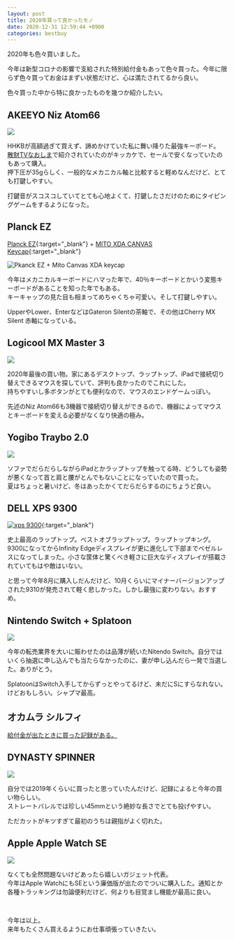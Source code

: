 ```yaml
---
layout: post
title: 2020年買って良かったモノ
date: 2020-12-31 12:59:44 +0900 
categories: bestbuy
---
```


2020年も色々買いました。

今年は新型コロナの影響で支給された特別給付金もあって色々買った。今年に限らず色々買ってお金はまずい状態だけど、心は満たされてるから良い。

色々買った中から特に良かったものを幾つか紹介したい。


## AKEEYO Niz Atom66

<a href="https://www.amazon.co.jp/AKEEYO-Wireless-Keyboard-%E6%97%A5%E6%9C%AC%E8%AA%9E%E3%83%9E%E3%83%8B%E3%83%A5%E3%82%A2%E3%83%AB-%E3%82%A2%E3%82%A4%E3%83%9C%E3%83%AA%E3%83%BC_66EC/dp/B07DXK9NP9/ref=as_li_ss_il?__mk_ja_JP=%E3%82%AB%E3%82%BF%E3%82%AB%E3%83%8A&dchild=1&keywords=niz+atom66&qid=1609390364&sr=8-1-spons&psc=1&spLa=ZW5jcnlwdGVkUXVhbGlmaWVyPUE0OVQ4RllBM0dWVlEmZW5jcnlwdGVkSWQ9QTA4MjQzMzZDR05PRFBDQjdSMjYmZW5jcnlwdGVkQWRJZD1BMjg3U0dWQzUzS0c2VyZ3aWRnZXROYW1lPXNwX2F0ZiZhY3Rpb249Y2xpY2tSZWRpcmVjdCZkb05vdExvZ0NsaWNrPXRydWU%3D&linkCode=li2&tag=ryo14a-22&linkId=5038841d1305566aed3b14e4329e3de0&language=ja_JP" target="_blank"><img border="0" src="//ws-fe.amazon-adsystem.com/widgets/q?_encoding=UTF8&ASIN=B07DXK9NP9&Format=_SL160_&ID=AsinImage&MarketPlace=JP&ServiceVersion=20070822&WS=1&tag=ryo14a-22&language=ja_JP" ></a><img src="https://ir-jp.amazon-adsystem.com/e/ir?t=ryo14a-22&language=ja_JP&l=li2&o=9&a=B07DXK9NP9" width="1" height="1" border="0" alt="" style="border:none !important; margin:0px !important;" />

HHKBが高額過ぎて買えず、諦めかけていた私に舞い降りた最強キーボード。  
[散財TVなおしま](https://www.youtube.com/channel/UCGGi7bW6Ikk_C4cxn3h16MQ/videos)で紹介されていたのがキッカケで、セールで安くなっていたのもあって購入。  
押下圧が35gらしく、一般的なメカニカル軸と比較すると軽めなんだけど、とても打鍵しやすい。

打鍵音がスコスコしていてとても心地よくて、打鍵したさだけのためにタイピングゲームをするようになった。

## Planck EZ

[Planck EZ](https://ergodox-ez.com/pages/planck){:target="_blank"} + [MITO XDA CANVAS Keycap](https://massdrop-s3.imgix.net/product-images/massdrop-x-mito-canvas-xda-custom-keycap-set/FP/B4up2Tb4Qnag2tkWgNmY_CB5A9231-copy.jpg?auto=format&fm=jpg&fit=fill&w=820&h=547&bg=f0f0f0&dpr=1&q=70){:target="_blank"}

![Pkanck EZ + Mito Canvas XDA keycap](https://i.gyazo.com/0709465c1c389a21b377bb38d8be3f53.jpg "Planck EZ + Mito Canvas XDA keycap")

今年はメカニカルキーボードにハマった年で、40％キーボードとかいう変態キーボードがあることを知った年でもある。  
キーキャップの見た目も相まってめちゃくちゃ可愛い。そして打鍵しやすい。

UpperやLower、EnterなどはGateron Silentの茶軸で、その他はCherry MX Silent 赤軸になっている。

## Logicool MX Master 3

<a href="https://www.amazon.co.jp/%E3%83%AD%E3%82%B8%E3%82%AF%E3%83%BC%E3%83%AB-%E3%83%AF%E3%82%A4%E3%83%A4%E3%83%AC%E3%82%B9%E3%83%9E%E3%82%A6%E3%82%B9-MX2200sGR-Bluetooth-%E9%AB%98%E9%80%9F%E3%82%B9%E3%82%AF%E3%83%AD%E3%83%BC%E3%83%AB%E3%83%9B%E3%82%A4%E3%83%BC%E3%83%AB/dp/B07XQ6XD8J/ref=as_li_ss_il?__mk_ja_JP=%E3%82%AB%E3%82%BF%E3%82%AB%E3%83%8A&dchild=1&keywords=mx+master+3&qid=1609390675&sr=8-1&linkCode=li2&tag=ryo14a-22&linkId=57d4f73f92509f2e1d91140cc1260f8d&language=ja_JP" target="_blank"><img border="0" src="//ws-fe.amazon-adsystem.com/widgets/q?_encoding=UTF8&ASIN=B07XQ6XD8J&Format=_SL160_&ID=AsinImage&MarketPlace=JP&ServiceVersion=20070822&WS=1&tag=ryo14a-22&language=ja_JP" ></a><img src="https://ir-jp.amazon-adsystem.com/e/ir?t=ryo14a-22&language=ja_JP&l=li2&o=9&a=B07XQ6XD8J" width="1" height="1" border="0" alt="" style="border:none !important; margin:0px !important;" />

2020年最後の買い物。家にあるデスクトップ、ラップトップ、iPadで接続切り替えできるマウスを探していて、評判も良かったのでこれにした。  
持ちやすいし多ボタンがとても便利なので、マウスのエンドゲームっぽい。

先述のNiz Atom66も3機器で接続切り替えができるので、機器によってマウスとキーボードを変える必要がなくなり快適の極み。

## Yogibo Traybo 2.0

<a href="https://www.amazon.co.jp/dp/B07LBRLKYL/ref=as_li_ss_il?_encoding=UTF8&psc=1&linkCode=li2&tag=ryo14a-22&linkId=61a480d991fa21c7b31fd5acfd73a067&language=ja_JP" target="_blank"><img border="0" src="//ws-fe.amazon-adsystem.com/widgets/q?_encoding=UTF8&ASIN=B07LBRLKYL&Format=_SL160_&ID=AsinImage&MarketPlace=JP&ServiceVersion=20070822&WS=1&tag=ryo14a-22&language=ja_JP" ></a><img src="https://ir-jp.amazon-adsystem.com/e/ir?t=ryo14a-22&language=ja_JP&l=li2&o=9&a=B07LBRLKYL" width="1" height="1" border="0" alt="" style="border:none !important; margin:0px !important;" />

ソファでだらだらしながらiPadとかラップトップを触ってる時、どうしても姿勢が悪くなって首と肩と腰がとんでもないことになっていたので買った。  
夏はちょっと暑いけど、冬はあったかくてだらだらするのにちょうど良い。

## DELL XPS 9300

[![xps 9300](https://i.dell.com/is/image/DellContent//content/dam/global-site-design/product_images/dell_client_products/notebooks/xps_notebooks/xps_13_9300/global_spi/ng/white/notebook-xps-13-9300-white-campaign-hero-504x350-ng.psd?fmt=jpg&wid=150&hei=150)](https://www.dell.com/ja-jp/shop/%E3%83%87%E3%83%AB%E3%81%AE%E3%83%8E%E3%83%BC%E3%83%88%E3%83%91%E3%82%BD%E3%82%B3%E3%83%B3/xps-13%E3%83%8E%E3%83%BC%E3%83%88%E3%83%91%E3%82%BD%E3%82%B3%E3%83%B3/spd/xps-13-9300-laptop){:target="_blank"}

史上最高のラップトップ。ベストオブラップトップ。ラップトップキング。  
9300になってからInfinity Edgeディスプレイが更に進化して下部までベゼルレスになってしまった。小さな筐体と驚くべき軽さに巨大なディスプレイが搭載されていてもはや敵はいない。

と思って今年8月に購入しだんだけど、10月くらいにマイナーバージョンアップされた9310が発売されて軽く悲しかった。しかし最強に変わりない。おすすめ。

## Nintendo Switch + Splatoon

<a href="https://www.amazon.co.jp/Nintendo-Switch-%E3%83%8B%E3%83%B3%E3%83%86%E3%83%B3%E3%83%89%E3%83%BC%E3%82%B9%E3%82%A4%E3%83%83%E3%83%81-Joy-%E3%83%90%E3%83%83%E3%83%86%E3%83%AA%E3%83%BC%E6%8C%81%E7%B6%9A%E6%99%82%E9%96%93%E3%81%8C%E9%95%B7%E3%81%8F%E3%81%AA%E3%81%A3%E3%81%9F%E3%83%A2%E3%83%87%E3%83%AB/dp/B07WS7BZYF/ref=as_li_ss_il?__mk_ja_JP=%E3%82%AB%E3%82%BF%E3%82%AB%E3%83%8A&dchild=1&keywords=switch&qid=1609391195&sr=8-3&linkCode=li2&tag=ryo14a-22&linkId=3ab04c4841cbb031724cb8ff2c7eba1e&language=ja_JP" target="_blank"><img border="0" src="//ws-fe.amazon-adsystem.com/widgets/q?_encoding=UTF8&ASIN=B07WS7BZYF&Format=_SL160_&ID=AsinImage&MarketPlace=JP&ServiceVersion=20070822&WS=1&tag=ryo14a-22&language=ja_JP" ></a><img src="https://ir-jp.amazon-adsystem.com/e/ir?t=ryo14a-22&language=ja_JP&l=li2&o=9&a=B07WS7BZYF" width="1" height="1" border="0" alt="" style="border:none !important; margin:0px !important;" />

今年の転売業界を大いに賑わせたのは品薄が続いたNitendo Switch。自分ではいくら抽選に申し込んでも当たらなかったのに、妻が申し込んだら一発で当選した。ありがとう。

SplatoonはSwitch入手してからずっとやってるけど、未だにSにすらなれない。けどおもしろい。シャプマ最高。

## オカムラ シルフィ

[給付金が出たときに買った記録がある。](https://blog.ryoo.cc/bestbuy/2020/05/16/my-chair.html)

## DYNASTY SPINNER

<a href="https://www.amazon.co.jp/DYNASTY-%E3%83%80%E3%82%A4%E3%83%8A%E3%82%B9%E3%83%86%E3%82%A3%E3%83%BC-FLOW-CRYSTAL-SPINNER/dp/B07SY842PN/ref=as_li_ss_il?__mk_ja_JP=%E3%82%AB%E3%82%BF%E3%82%AB%E3%83%8A&dchild=1&keywords=dynasty+spinner&qid=1609391069&sr=8-5&linkCode=li2&tag=ryo14a-22&linkId=ed01a8e7921afeb5805af849466c0cc7&language=ja_JP" target="_blank"><img border="0" src="//ws-fe.amazon-adsystem.com/widgets/q?_encoding=UTF8&ASIN=B07SY842PN&Format=_SL160_&ID=AsinImage&MarketPlace=JP&ServiceVersion=20070822&WS=1&tag=ryo14a-22&language=ja_JP" ></a><img src="https://ir-jp.amazon-adsystem.com/e/ir?t=ryo14a-22&language=ja_JP&l=li2&o=9&a=B07SY842PN" width="1" height="1" border="0" alt="" style="border:none !important; margin:0px !important;" />

自分では2019年くらいに買ったと思っていたんだけど、記録によると今年の買い物らしい。  
ストレートバレルでは珍しい45mmという絶妙な長さでとても投げやすい。

ただカットがキツすぎて最初のうちは親指がよく切れた。

## Apple Apple Watch SE

<a href="https://www.amazon.co.jp/%E6%9C%80%E6%96%B0-Apple-Watch-GPS%E3%83%A2%E3%83%87%E3%83%AB-40mm%E3%82%B9%E3%83%9A%E3%83%BC%E3%82%B9%E3%82%B0%E3%83%AC%E3%82%A4%E3%82%A2%E3%83%AB%E3%83%9F%E3%83%8B%E3%82%A6%E3%83%A0%E3%82%B1%E3%83%BC%E3%82%B9%E3%81%A8%E3%83%96%E3%83%A9%E3%83%83%E3%82%AF%E3%82%B9%E3%83%9D%E3%83%BC%E3%83%84%E3%83%90%E3%83%B3%E3%83%89/dp/B08J6F6YT9/ref=as_li_ss_il?__mk_ja_JP=%E3%82%AB%E3%82%BF%E3%82%AB%E3%83%8A&crid=2A4GEVPYBV4XC&dchild=1&keywords=apple%2Bwatch%2Bse&qid=1609391119&sprefix=apple%2Caps%2C364&sr=8-1-spons&spLa=ZW5jcnlwdGVkUXVhbGlmaWVyPUEyUzZaNTlKSFMzQ0VQJmVuY3J5cHRlZElkPUEwOTEyNTE3MUgwTEtSVVJEUlEzJmVuY3J5cHRlZEFkSWQ9QVgzOEQ1OUNGMTk4VCZ3aWRnZXROYW1lPXNwX2F0ZiZhY3Rpb249Y2xpY2tSZWRpcmVjdCZkb05vdExvZ0NsaWNrPXRydWU&th=1&linkCode=li2&tag=ryo14a-22&linkId=997135ad40e39054a245151de8c94091&language=ja_JP" target="_blank"><img border="0" src="//ws-fe.amazon-adsystem.com/widgets/q?_encoding=UTF8&ASIN=B08J6F6YT9&Format=_SL160_&ID=AsinImage&MarketPlace=JP&ServiceVersion=20070822&WS=1&tag=ryo14a-22&language=ja_JP" ></a><img src="https://ir-jp.amazon-adsystem.com/e/ir?t=ryo14a-22&language=ja_JP&l=li2&o=9&a=B08J6F6YT9" width="1" height="1" border="0" alt="" style="border:none !important; margin:0px !important;" />

なくても全然問題ないけどあったら嬉しいガジェット代表。  
今年はApple WatchにもSEという廉価版が出たのでついに購入した。通知とか各種トラッキングは勿論便利だけど、何よりも目覚まし機能が最高に良い。

<br />

今年は以上。  
来年もたくさん買えるようにお仕事頑張っていきたい。
